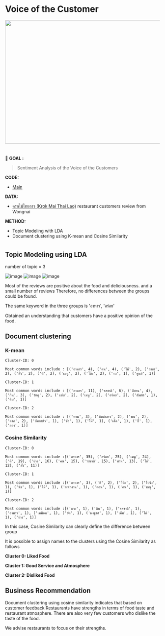 # Voice of the Customer

<img src="https://github.com/terjirapat/MADT8101-Customer-Analytics/assets/77285026/58d58bf0-0685-4003-9af3-0a01beaf9fad" height="400" width="600" >

#

:round_pushpin: **GOAL :** 
>Sentiment Analysis of the Voice of the Customers

**CODE:** 
- [Main](./main.ipynb)

**DATA:**  
- [ครกไม้ไทยลาว (Krok Mai Thai Lao)](https://www.wongnai.com/r/12231Lf) restaurant customers review from Wongnai

**METHOD:**  
- Topic Modeling with LDA
- Document clustering using K-mean and Cosine Similarity

#

## Topic Modeling using LDA

number of topic = 3

![image](https://github.com/terjirapat/MADT8101-Customer-Analytics/assets/77285026/072ead4c-e76c-4cfe-a470-b80fe2158618)
![image](https://github.com/terjirapat/MADT8101-Customer-Analytics/assets/77285026/57878762-2b1a-420c-b148-ea104c14ddf6)
![image](https://github.com/terjirapat/MADT8101-Customer-Analytics/assets/77285026/e6032eec-bebb-4e2d-95d8-672832aca3ac)

Most of the reviews are positive about the food and deliciousness. and a small number of reviews Therefore, no differences between the groups could be found. 

The same keyword in the three groups is 'อาหาร', 'อร่อย'

Obtained an understanding that customers have a positive opinion of the food.

##  Document clustering

### K-mean

```
Cluster-ID: 0

Most common words include : [('อาหาร', 4), ('คน', 4), ('ไม้', 2), ('สาขา', 2), ('สั่ง', 2), ('ดี', 2), ('เมนู', 2), ('โต๊ะ', 2), ('รถ', 1), ('ศูนย์', 1)]

Cluster-ID: 1

Most common words include : [('อาหาร', 11), ('รสชาติ', 6), ('อีสาน', 4), ('กิน', 3), ('วัตถุ', 2), ('แซ่บ', 2), ('เมนู', 2), ('อร่อย', 2), ('สัมผัส', 1), ('ดิบ', 1)]

Cluster-ID: 2

Most common words include : [('ทาน', 3), ('ส้มตำลาว', 2), ('พน', 2), ('ครก', 2), ('ส้มตำมั่ว', 1), ('ซั่ว', 1), ('ไม้', 1), ('เด็ด', 1), ('ปี', 1), ('ลอง', 1)]

```


### Cosine Similarity

```
Cluster-ID: 0

Most common words include :[('อาหาร', 35), ('อร่อย', 25), ('เมนู', 24), ('ดี', 19), ('ย่าง', 16), ('คน', 15), ('รสชาติ', 15), ('ทาน', 13), ('ไข่', 12), ('สั่ง', 11)]

Cluster-ID: 1

Most common words include :[('อาหาร', 3), ('ดี', 2), ('โต๊ะ', 2), ('โปร่ง', 1), ('นั่ง', 1), ('ไม้', 1), ('พนักงาน', 1), ('ตอน', 1), ('คน', 1), ('เมนู', 1)]

Cluster-ID: 2

Most common words include :[('แวะ', 1), ('กิน', 1), ('รสชาติ', 1), ('อาหาร', 1), ('เหมือน', 1), ('อัด', 1), ('ผงชูรส', 1), ('เค็ม', 1), ('ไก่', 1), ('ย่าง', 1)]
```

In this case, Cosine Similarity can clearly define the difference between group

It is possible to assign names to the clusters using the Cosine Similarity as follows

**Cluster 0: Liked Food**

**Cluster 1: Good Service and Atmosphere**

**Cluster 2: Disliked Food**

## Business Recommendation

Document clustering using cosine similarity indicates that based on customer feedback Restaurants have strengths in terms of food taste and restaurant atmosphere. There are also very few customers who dislike the taste of the food.

We advise restaurants to focus on their strengths.

